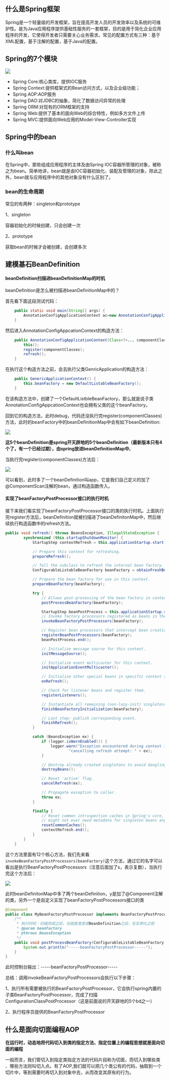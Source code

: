 ## 什么是Spring框架

Spring是一个轻量级的开发框架，旨在提高开发人员的开发效率以及系统的可维护性。是为Java应用程序提供基础性服务的一套框架，目的是用于简化企业应用程序的开发，它使得开发者只需要关心业务需求。常见的配置方式有三种：基于XML配置，基于注解的配置，基于Java的配置。

## Spring的7个模块

![](https://raw.githubusercontent.com/likuisuper/Picked_PicGo/master/img/springModel.png)

* Spring Core:核心类库，提供IOC服务
* Spring Context:提供框架式的Bean访问方式，以及企业级功能；
* Spring AOP:AOP服务
* Spring DAO:对JDBC的抽象，简化了数据访问异常的处理
* Spring ORM:对现有的ORM框架的支持
* Spring Web:提供了基本的面向Web的综合特性，例如多方文件上传
* Spring MVC:提供面向Web应用的Model-View-Controller实现

## Spring中的bean

### 什么叫bean

在Spring中，那些组成应用程序的主体及由Spring IOC容器所管理的对象，被称之为bean。简单地讲，bean就是由IOC容器初始化、装配及管理的对象，除此之外，bean就与应用程序中的其他对象没有什么区别了。

### bean的生命周期

常见的有两种：singleton和prototype

1、singleton

容器初始化的时候创建，只会创建一次

2、prototype

获取bean的时候才会被创建，会创建多次



## 建模基石BeanDefinition

#### beanDefinition扫描进beanDefinitionMap的时机

beanDefinition是怎么被扫描进beanDefinitionMap中的？

首先看下面这段测试代码：

~~~java
    public static void main(String[] args) {
        AnnotationConfigApplicationContext ac=new AnnotationConfigApplicationContext(App.class);
    }
~~~

然后进入AnnotationConfigAppcationContext的构造方法：

~~~java
	public AnnotationConfigApplicationContext(Class<?>... componentClasses) {
		this();
		register(componentClasses);
		refresh();
	}
~~~

在执行这个构造方法之前，会去执行父类GenricApplication的构造方法：

~~~java
	public GenericApplicationContext() {
		this.beanFactory = new DefaultListableBeanFactory();
	}
~~~

在该构造方法中，创建了一个DefaultListbleBeanFactory，那么就是说子类AnnotationConfigAppcationContext也会拥有父类的这个beanFactory。

回到它的构造方法，此时debug，代码还没执行完register(componentClasses)方法，此时的beanFactory中的beanDefinitionMap中会有如下beanDefinition:

![](https://z3.ax1x.com/2021/06/28/RUAOUJ.png)

**这5个beanDefinition是spring开天辟地的5个beanDefinition（最新版本只有4个了，有一个已经过期），由spring放进beanDefinitionMap中**。

当执行完register(componentClasses)方法后：

![](https://z3.ax1x.com/2021/06/28/RUEMqS.png)

可以看到，此时多了一个beanDefinition叫app，它是我们自己定义的加了@ComponentScan注解的bean，通过构造函数传入。

#### 实现了beanFactoryPostProcessor接口的执行时机

接下来我们看实现了beanFactoryPostProcessor接口的类的执行时机。上面执行完register方法后，beanDefinition就被扫描进了beanDefinitonMap中，然后继续执行构造函数中的refresh方法。

~~~java
public void refresh() throws BeansException, IllegalStateException {
		synchronized (this.startupShutdownMonitor) {
			StartupStep contextRefresh = this.applicationStartup.start("spring.context.refresh");

			// Prepare this context for refreshing.
			prepareRefresh();

			// Tell the subclass to refresh the internal bean factory.
			ConfigurableListableBeanFactory beanFactory = obtainFreshBeanFactory();

			// Prepare the bean factory for use in this context.
			prepareBeanFactory(beanFactory);

			try {
				// Allows post-processing of the bean factory in context subclasses.
				postProcessBeanFactory(beanFactory);

				StartupStep beanPostProcess = this.applicationStartup.start("spring.context.beans.post-process");
				// Invoke factory processors registered as beans in the context.
				invokeBeanFactoryPostProcessors(beanFactory);

				// Register bean processors that intercept bean creation.
				registerBeanPostProcessors(beanFactory);
				beanPostProcess.end();

				// Initialize message source for this context.
				initMessageSource();

				// Initialize event multicaster for this context.
				initApplicationEventMulticaster();

				// Initialize other special beans in specific context subclasses.
				onRefresh();

				// Check for listener beans and register them.
				registerListeners();

				// Instantiate all remaining (non-lazy-init) singletons.
				finishBeanFactoryInitialization(beanFactory);

				// Last step: publish corresponding event.
				finishRefresh();
			}

			catch (BeansException ex) {
				if (logger.isWarnEnabled()) {
					logger.warn("Exception encountered during context initialization - " +
							"cancelling refresh attempt: " + ex);
				}

				// Destroy already created singletons to avoid dangling resources.
				destroyBeans();

				// Reset 'active' flag.
				cancelRefresh(ex);

				// Propagate exception to caller.
				throw ex;
			}

			finally {
				// Reset common introspection caches in Spring's core, since we
				// might not ever need metadata for singleton beans anymore...
				resetCommonCaches();
				contextRefresh.end();
			}
		}
	}
~~~

这个方法里面有12个核心方法，我们先来看`invokeBeanFactoryPostProcessors(beanFactory)`这个方法，通过它的名字可以看出是执行BeanFactoryPostProcessors（注意后面加了s，表示复数），当执行完这个方法后：

![](C:\Users\32328\AppData\Roaming\Typora\typora-user-images\image-20210628204321632.png)

此时beanDefinitonMap中多了两个beanDefinition，y是加了@Component注解的类，另外一个是自定义实现了beanFactoryPostProcessors接口的类

~~~java
@Component
public class MyBeanFactoryPostProcessor implements BeanFactoryPostProcessor {
    /**
     * 执行时机：扫描完成之后，也就是类变成BeanDefinition之后，在实例化之前
     * @param beanFactory
     * @throws BeansException
     */
    public void postProcessBeanFactory(ConfigurableListableBeanFactory beanFactory) throws BeansException {
        System.out.println("-----beanFactoryPostProcessor-----");
    }
}
~~~

此时控制台输出：-----beanFactoryPostProcessor-----

总结：调用invokeBeanFactoryPostProcessors会执行以下步骤：

1、执行所有需要被执行的BeanFactoryPostProcessor，它会执行spring内置的子类BeanFactoryPostProcessor，完成了扫描ConfigurationClassPostProcessor（这是前面说的开天辟地的5个bd之一）

2、执行程序员提供的BeanFactoryPostProcessor



## 什么是面向切面编程AOP

**在运行时，动态地将代码切入到类的指定方法、指定位置上的编程思想就是面向切面的编程**

一般而言，我们管切入到指定类指定方法的代码片段称为切面，而切入到哪些类 、哪些方法则叫切入点。有了AOP,我们就可以把几个类公有的代码，抽取到一个切片中，等到需要时再切入到对象中去，从而改变其原有的行为。